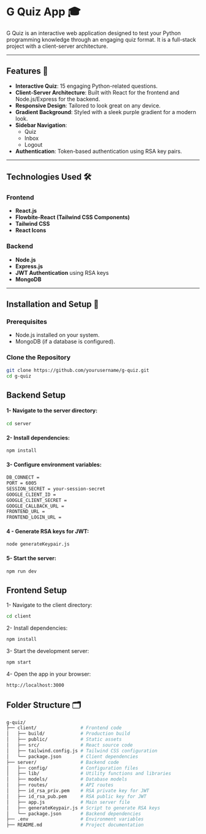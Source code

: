 # G Quiz App 🎓

G Quiz is an interactive web application designed to test your Python programming knowledge through an engaging quiz format. It is a full-stack project with a client-server architecture.

---

## Features 🌟

- **Interactive Quiz**: 15 engaging Python-related questions.
- **Client-Server Architecture**: Built with React for the frontend and Node.js/Express for the backend.
- **Responsive Design**: Tailored to look great on any device.
- **Gradient Background**: Styled with a sleek purple gradient for a modern look.
- **Sidebar Navigation**:
  - Quiz
  - Inbox
  - Logout
- **Authentication**: Token-based authentication using RSA key pairs.

---

## Technologies Used 🛠️

### Frontend
- **React.js**
- **Flowbite-React (Tailwind CSS Components)**
- **Tailwind CSS**
- **React Icons**

### Backend
- **Node.js**
- **Express.js**
- **JWT Authentication** using RSA keys
- **MongoDB**

---

## Installation and Setup 🚀

### Prerequisites
- Node.js installed on your system.
- MongoDB (if a database is configured).

### Clone the Repository
```bash
git clone https://github.com/yourusername/g-quiz.git
cd g-quiz
```

## Backend Setup
#### 1- Navigate to the server directory:
```bash
cd server
```

#### 2- Install dependencies:
```bash
npm install
```

#### 3- Configure environment variables:
```bash
DB_CONNECT = 
PORT = 6005
SESSION_SECRET = your-session-secret
GOOGLE_CLIENT_ID =
GOOGLE_CLIENT_SECRET =
GOOGLE_CALLBACK_URL = 
FRONTEND_URL = 
FRONTEND_LOGIN_URL = 
```

#### 4 - Generate RSA keys for JWT:
```bash
node generateKeypair.js
```

#### 5- Start the server:
```bash
npm run dev
```
## Frontend Setup
1- Navigate to the client directory:
```bash
cd client
```
2- Install dependencies:
```bash
npm install
```

3- Start the development server:
```bash
npm start
```

4- Open the app in your browser:
```bash
http://localhost:3000
```

## Folder Structure 🗂️
```bash
g-quiz/
├── client/                # Frontend code
│   ├── build/             # Production build
│   ├── public/            # Static assets
│   ├── src/               # React source code
│   ├── tailwind.config.js # Tailwind CSS configuration
│   └── package.json       # Client dependencies
├── server/                # Backend code
│   ├── config/            # Configuration files
│   ├── lib/               # Utility functions and libraries
│   ├── models/            # Database models
│   ├── routes/            # API routes
│   ├── id_rsa_priv.pem    # RSA private key for JWT
│   ├── id_rsa_pub.pem     # RSA public key for JWT
│   ├── app.js             # Main server file
│   ├── generateKeypair.js # Script to generate RSA keys
│   └── package.json       # Backend dependencies
├── .env                   # Environment variables
├── README.md              # Project documentation
```















